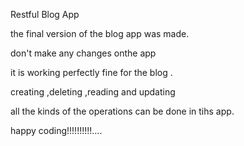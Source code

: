 Restful Blog App

the final version of the blog app was made. 

don't make any changes onthe app 

it is working perfectly fine for the blog .

creating ,deleting ,reading and updating 

all the kinds of the operations can be done in tihs app.


happy coding!!!!!!!!!!....